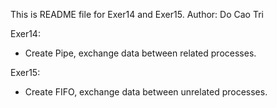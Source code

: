 This is README file for Exer14 and Exer15.
Author: Do Cao Tri

Exer14:
- Create Pipe, exchange data between related processes.

Exer15:
- Create FIFO, exchange data between unrelated processes.
